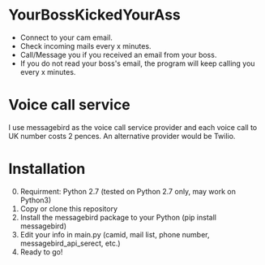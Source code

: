 # YourBossKickedYourAss

* Connect to your cam email.
* Check incoming mails every x minutes.
* Call/Message you if you received an email from your boss.  
* If you do not read your boss's email, the program will keep calling you every x minutes. 

# Voice call service 
I use messagebird as the voice call service provider and each voice call to UK number costs 2 pences. An alternative provider would be Twilio.

# Installation 
0. Requirment: Python 2.7 (tested on Python 2.7 only, may work on Python3)
1. Copy or clone this repository 
2. Install the messagebird package to your Python (pip install messagebird)
3. Edit your info in main.py (camid, mail list, phone number, messagebird_api_serect, etc.)
4. Ready to go!
